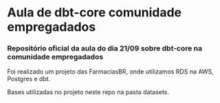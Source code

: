 # Aula de dbt-core comunidade empregadados #

### Repositório oficial da aula do dia 21/09 sobre dbt-core na comunidade empregadados

Foi realizado um projeto das FarmaciasBR, onde utilizamos RDS na AWS, Postgres e dbt. 

Bases utilizadas no projeto neste repo na pasta datasets.

